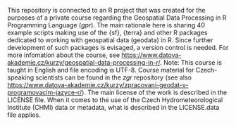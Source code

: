 This repository is connected to an R project that was created for the purposes of a private course regarding the Geospatial Data Processing in R Programming Language (_gpr_). The main rationale here is sharing 40 example scripts making use of the {sf}, {terra} and other R packages dedicated to working with geospatial data (geodata) in R. Since further development of such packages is evisaged, a version control is needed. For more infomation about the course, see https://www.datova-akademie.cz/kurzy/geospatial-data-processing-in-r/. Note: This course is taught in English and file encoding is UTF-8. Course material for Czech-speaking scientists can be found in the _zgr_ repository (see also https://www.datova-akademie.cz/kurzy/zpracovani-geodat-v-programovacim-jazyce-r/). The main license of the work is described in the LICENSE file. When it comes to the use of the Czech Hydrometeorological Institute (CHMI) data or metadata, what is described in the LICENSE.data file applies.
